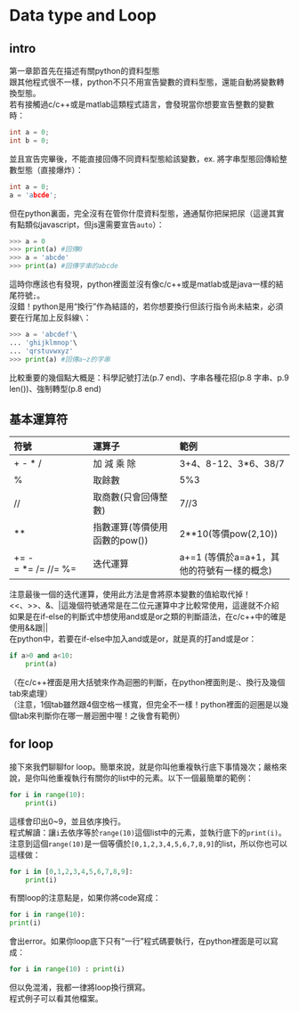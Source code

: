 # Data type and Loop
## intro
第一章節首先在描述有關python的資料型態<br>
跟其他程式很不一樣，python不只不用宣告變數的資料型態，還能自動將變數轉換型態。<br>
若有接觸過c/c++或是matlab這類程式語言，會發現當你想要宣告整數的變數時：<br>
```c
int a = 0;
int b = 0;
```
並且宣告完畢後，不能直接回傳不同資料型態給該變數，ex. 將字串型態回傳給整數型態（直接爆炸）：
```c
int a = 0;
a = 'abcde';
```
但在python裏面，完全沒有在管你什麼資料型態，通通幫你把屎把尿（這邊其實有點類似javascript，但js還需要宣告`auto`）：
```python
>>> a = 0
>>> print(a) #回傳0
>>> a = 'abcde'
>>> print(a) #回傳字串的abcde
```
這時你應該也有發現，python裡面並沒有像c/c++或是matlab或是java一樣的結尾符號`;`。<br>
沒錯！python是用“換行”作為結語的，若你想要換行但該行指令尚未結束，必須要在行尾加上反斜線`\`：
```python
>>> a = 'abcdef'\
... 'ghijklmnop'\
... 'qrstuvwxyz'
>>> print(a) #回傳a~z的字串
```
比較重要的幾個點大概是：科學記號打法(p.7 end)、字串各種花招(p.8 字串、p.9 len())、強制轉型(p.8 end)

## 基本運算符
符號|運算子|範例
:---|:---|:---
\+&nbsp;\-&nbsp;\*&nbsp;\/|加&nbsp;減&nbsp;乘&nbsp;除|3\+4、8\-12、3\*6、38\/7
\%|取餘數|5\%3
\/\/|取商數(只會回傳整數)|7\/\/3
\*\*|指數運算(等價使用函數的pow())|2\*\*10(等價pow(2,10))|
\+\=&nbsp;\-\=&nbsp;\*\=&nbsp;\/\=&nbsp;\/\/\=&nbsp;\%\=|迭代運算|a\+\=1&nbsp;(等價於a\=a\+1，其他的符號有一樣的概念)

注意最後一個的迭代運算，使用此方法是會將原本變數的值給取代掉！<br>
\<\<、\>\>、\&、\|這幾個符號通常是在二位元運算中才比較常使用，這邊就不介紹<br>
如果是在if-else的判斷式中想使用and或是or之類的判斷語法，在c/c++中的確是使用\&\&跟\|\|<br>
在python中，若要在if-else中加入and或是or，就是真的打and或是or：
```python
if a>0 and a<10:
	print(a)
```
（在c/c++裡面是用大括號來作為迴圈的判斷，在python裡面則是\:、換行及幾個tab來處理）<br>
（注意，1個tab雖然跟4個空格一樣寬，但完全不一樣！python裡面的迴圈是以幾個tab來判斷你在哪一層迴圈中喔！之後會有範例）

## for loop
接下來我們聊聊for loop。簡單來說，就是你叫他重複執行底下事情幾次；嚴格來說，是你叫他重複執行有關你的list中的元素。以下一個最簡單的範例：<br>
```python
for i in range(10):
	print(i)
```
這樣會印出0~9，並且依序換行。<br>
程式解讀：讓`i`去依序等於`range(10)`這個list中的元素，並執行底下的`print(i)`。注意到這個`range(10)`是一個等價於`[0,1,2,3,4,5,6,7,8,9]`的list，所以你也可以這樣做：
```python
for i in [0,1,2,3,4,5,6,7,8,9]:
	print(i)
```
有關loop的注意點是，如果你將code寫成：
```python
for i in range(10):
print(i)
```
會出error。如果你loop底下只有“一行”程式碼要執行，在python裡面是可以寫成：
```python
for i in range(10) : print(i)
```
但以免混淆，我都一律將loop換行撰寫。<br>
程式例子可以看其他檔案。